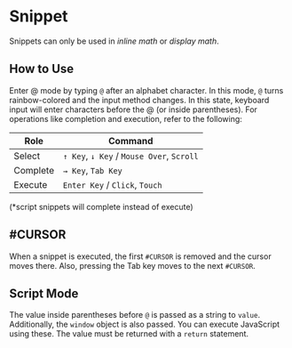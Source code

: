 # Snippet

Snippets can only be used in *inline math* or *display math*.

## How to Use

Enter @ mode by typing `@` after an alphabet character.
In this mode, `@` turns rainbow-colored and the input method changes.
In this state, keyboard input will enter characters before the @ (or inside parentheses).
For operations like completion and execution, refer to the following:

|Role|Command|
|---|---|
|Select|`↑ Key`, `↓ Key` / `Mouse Over`, `Scroll`|
|Complete|`→ Key`, `Tab Key`|
|Execute|`Enter Key` / `Click`, `Touch`|

(\*script snippets will complete instead of execute)

## #CURSOR

When a snippet is executed, the first `#CURSOR` is removed and the cursor moves there.
Also, pressing the Tab key moves to the next `#CURSOR`.

## Script Mode

The value inside parentheses before `@` is passed as a string to `value`.
Additionally, the `window` object is also passed.
You can execute JavaScript using these.
The value must be returned with a `return` statement.
